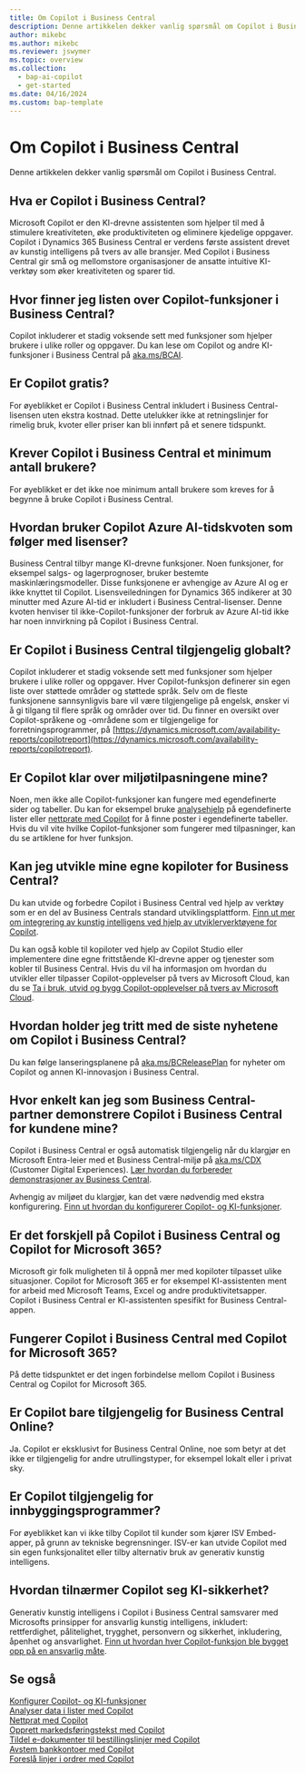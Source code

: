 ```yaml
---
title: Om Copilot i Business Central
description: Denne artikkelen dekker vanlig spørsmål om Copilot i Business Central.
author: mikebc
ms.author: mikebc
ms.reviewer: jswymer
ms.topic: overview
ms.collection:
  - bap-ai-copilot
  - get-started
ms.date: 04/16/2024
ms.custom: bap-template
---
```


# Om Copilot i Business Central

Denne artikkelen dekker vanlig spørsmål om Copilot i Business Central.

## Hva er Copilot i Business Central?

Microsoft Copilot er den KI-drevne assistenten som hjelper til med å stimulere kreativiteten, øke produktiviteten og eliminere kjedelige oppgaver. Copilot i Dynamics 365 Business Central er verdens første assistent drevet av kunstig intelligens på tvers av alle bransjer. Med Copilot i Business Central gir små og mellomstore organisasjoner de ansatte intuitive KI-verktøy som øker kreativiteten og sparer tid.

## Hvor finner jeg listen over Copilot-funksjoner i Business Central?

Copilot inkluderer et stadig voksende sett med funksjoner som hjelper brukere i ulike roller og oppgaver. Du kan lese om Copilot og andre KI-funksjoner i Business Central på [aka.ms/BCAI](https://aka.ms/BCAI). 

## Er Copilot gratis?

For øyeblikket er Copilot i Business Central inkludert i Business Central-lisensen uten ekstra kostnad. Dette utelukker ikke at retningslinjer for rimelig bruk, kvoter eller priser kan bli innført på et senere tidspunkt.

## Krever Copilot i Business Central et minimum antall brukere?

For øyeblikket er det ikke noe minimum antall brukere som kreves for å begynne å bruke Copilot i Business Central.

## Hvordan bruker Copilot Azure AI-tidskvoten som følger med lisenser?

Business Central tilbyr mange KI-drevne funksjoner. Noen funksjoner, for eksempel salgs- og lagerprognoser, bruker bestemte maskinlæringsmodeller. Disse funksjonene er avhengige av Azure AI og er ikke knyttet til Copilot. Lisensveiledningen for Dynamics 365 indikerer at 30 minutter med Azure AI-tid er inkludert i Business Central-lisenser. Denne kvoten henviser til ikke-Copilot-funksjoner der forbruk av Azure AI-tid ikke har noen innvirkning på Copilot i Business Central.

## Er Copilot i Business Central tilgjengelig globalt? 

Copilot inkluderer et stadig voksende sett med funksjoner som hjelper brukere i ulike roller og oppgaver. Hver Copilot-funksjon definerer sin egen liste over støttede områder og støttede språk. Selv om de fleste funksjonene sannsynligvis bare vil være tilgjengelige på engelsk, ønsker vi å gi tilgang til flere språk og områder over tid. Du finner en oversikt over Copilot-språkene og -områdene som er tilgjengelige for forretningsprogrammer, på [https://dynamics.microsoft.com/availability-reports/copilotreport](https://dynamics.microsoft.com/availability-reports/copilotreport).

## Er Copilot klar over miljøtilpasningene mine?

Noen, men ikke alle Copilot-funksjoner kan fungere med egendefinerte sider og tabeller. Du kan for eksempel bruke [analysehjelp](analysis-assist.md) på egendefinerte lister eller [nettprate med Copilot](chat-with-copilot.md) for å finne poster i egendefinerte tabeller. Hvis du vil vite hvilke Copilot-funksjoner som fungerer med tilpasninger, kan du se artiklene for hver funksjon.

## Kan jeg utvikle mine egne kopiloter for Business Central?

Du kan utvide og forbedre Copilot i Business Central ved hjelp av verktøy som er en del av Business Centrals standard utviklingsplattform. [Finn ut mer om integrering av kunstig intelligens ved hjelp av utviklerverktøyene for Copilot](/dynamics365/business-central/dev-itpro/developer/ai-integration-landing-page).

Du kan også koble til kopiloter ved hjelp av Copilot Studio eller implementere dine egne frittstående KI-drevne apper og tjenester som kobler til Business Central. Hvis du vil ha informasjon om hvordan du utvikler eller tilpasser Copilot-opplevelser på tvers av Microsoft Cloud, kan du se [Ta i bruk, utvid og bygg Copilot-opplevelser på tvers av Microsoft Cloud](/microsoft-cloud/dev/copilot/overview).

## Hvordan holder jeg tritt med de siste nyhetene om Copilot i Business Central? 

Du kan følge lanseringsplanene på [aka.ms/BCReleasePlan](https://aka.ms/BCReleasePlan) for nyheter om Copilot og annen KI-innovasjon i Business Central.

## Hvor enkelt kan jeg som Business Central-partner demonstrere Copilot i Business Central for kundene mine?

Copilot i Business Central er også automatisk tilgjengelig når du klargjør en Microsoft Entra-leier med et Business Central-miljø på [aka.ms/CDX](https://aka.ms/CDX) (Customer Digital Experiences). [Lær hvordan du forbereder demonstrasjoner av Business Central](/dynamics365/business-central/dev-itpro/administration/demo-environment).  

Avhengig av miljøet du klargjør, kan det være nødvendig med ekstra konfigurering. [Finn ut hvordan du konfigurerer Copilot- og KI-funksjoner](/dynamics365/business-central/enable-ai).

## Er det forskjell på Copilot i Business Central og Copilot for Microsoft 365?

Microsoft gir folk muligheten til å oppnå mer med kopiloter tilpasset ulike situasjoner. Copilot for Microsoft 365 er for eksempel KI-assistenten ment for arbeid med Microsoft Teams, Excel og andre produktivitetsapper. Copilot i Business Central er KI-assistenten spesifikt for Business Central-appen.

## Fungerer Copilot i Business Central med Copilot for Microsoft 365?

På dette tidspunktet er det ingen forbindelse mellom Copilot i Business Central og Copilot for Microsoft 365.

## Er Copilot bare tilgjengelig for Business Central Online? 

Ja. Copilot er eksklusivt for Business Central Online, noe som betyr at det ikke er tilgjengelig for andre utrullingstyper, for eksempel lokalt eller i privat sky.

## Er Copilot tilgjengelig for innbyggingsprogrammer? 

For øyeblikket kan vi ikke tilby Copilot til kunder som kjører ISV Embed-apper, på grunn av tekniske begrensninger. ISV-er kan utvide Copilot med sin egen funksjonalitet eller tilby alternativ bruk av generativ kunstig intelligens.

## Hvordan tilnærmer Copilot seg KI-sikkerhet? 

Generativ kunstig intelligens i Copilot i Business Central samsvarer med Microsofts prinsipper for ansvarlig kunstig intelligens, inkludert: rettferdighet, pålitelighet, trygghet, personvern og sikkerhet, inkludering, åpenhet og ansvarlighet. [Finn ut hvordan hver Copilot-funksjon ble bygget opp på en ansvarlig måte](responsible-ai-overview.md).

## Se også

[Konfigurer Copilot- og KI-funksjoner](enable-ai.md)  
[Analyser data i lister med Copilot](analysis-assist.md)  
[Nettprat med Copilot](chat-with-copilot.md)  
[Opprett markedsføringstekst med Copilot](item-marketing-text.md)  
[Tildel e-dokumenter til bestillingslinjer med Copilot](map-edocuments-with-copilot.md)  
[Avstem bankkontoer med Copilot](bank-reconciliation-with-copilot.md)  
[Foreslå linjer i ordrer med Copilot](sales-suggest-sales-lines-with-copilot.md)  